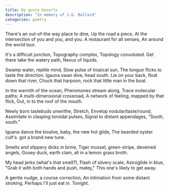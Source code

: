 ```yaml
---
title: Da gusto hacerlo
description: "In memory of J.G. Ballard"
categories: poetry
---
```



There's an out-of-the way place to dine,
Up the road a piece,
At the intersection of you and you, and you.
A restaurant for all senses,
An around the world tour.

It's a difficult junction,
Topography complex,
Topology convoluted.
Get there take the watery path,
Nexus of liquids.

Swamp water, reptile mind,
Slow pulse of tropical sun,
The tongue flicks to taste the direction.
Igauna swan dive, head south.
Lie on your back, float down that river,
Chuck that harpoon, rock that little man in the boat.

In the warmth of the ocean,
Pheromones stream along,
Trace molecular paths;
A multi-dimensional crossroad,
A network of feeling, mapped by that flick,
Out, in to the roof of the mouth.

Newly born tastebuds unwrithe,
Stretch,
Envelop nodular/taste/round,
Assimilate in clasping toroidal pulses,
Signal to distant appendages, "South, south."

Iguana dance the bivalve, baby,
the new hot glide,
The bearded oyster cult's.
got a brand new tune.

Smelts and slippery dicks in brine,
Tiger mussel, green-stripe, deveined angels,
Gooey duck, earth clam,
all in a lemon grass broth.

My head jerks (what's that smell?),
Flash of silvery scale,
Astroglide in blue,
"Grab it with both hands and push, matey,"
This one's likely to get away.

A gentle nudge, a course correction,
An intimation from some distant stroking.
Perhaps I'll just eat in.
Tonight.